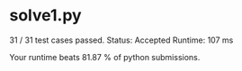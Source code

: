 # solve1.py

31 / 31 test cases passed.
Status: Accepted
Runtime: 107 ms

Your runtime beats 81.87 % of python submissions.

